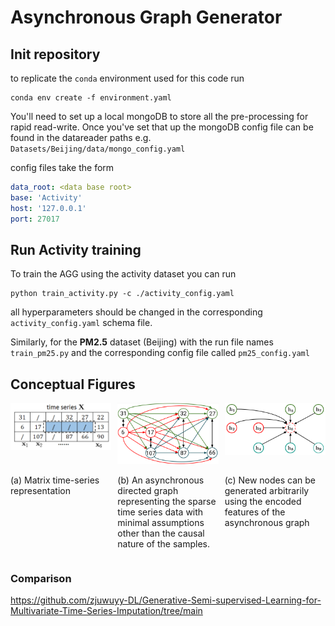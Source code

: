 # Asynchronous Graph Generator
## Init repository
to replicate the `conda` environment used for this code run
~~~console
conda env create -f environment.yaml
~~~
You'll need to set up a local mongoDB to store all the pre-processing for rapid read-write. Once you've set that up the
mongoDB config file can be found in the datareader paths e.g. `Datasets/Beijing/data/mongo_config.yaml`

config files take the form
~~~yaml
data_root: <data base root>
base: 'Activity'
host: '127.0.0.1'
port: 27017
~~~
## Run Activity training
To train the AGG using the activity dataset you can run
~~~console
python train_activity.py -c ./activity_config.yaml
~~~
all hyperparameters should be changed in the corresponding `activity_config.yaml`
schema file.

Similarly, for the __PM2.5__ dataset (Beijing) with the run file names `train_pm25.py` and the corresponding config file
called `pm25_config.yaml`

## Conceptual Figures
<div style="display: flex; flex-direction: column">
    <div style="display: flex">
        <div style="padding-right: 10px">
            <img src="AGG_diagrams/time_series_matrix.png" width="200" title="Time Series Matrix" alt="Matrix time-series representation">
        </div>
        <div style="padding-right: 10px">
            <img src="AGG_diagrams/time_series_graph.png" width="200" title="AGG step 5" alt="A diagram of an Asynchronous Graph">
        </div>
        <div>
            <img src="AGG_diagrams/time_series_inputation.png" width="200" title="AGG step 5" alt="A diagram of an Asynchronous Graph">
        </div>
    </div>
    <div style="display: flex">
        <p style="width: 200px; padding-right: 10px">(a) Matrix time-series representation</p>
        <p style="width: 200px; padding-right: 10px">(b) An asynchronous directed graph representing the sparse time series data with minimal assumptions other than the causal nature of the samples.</p>
        <p style="width: 200px">(c) New nodes can be generated arbitrarily using the encoded features of the asynchronous graph</p>
    </div>
</div>

### Comparison
https://github.com/zjuwuyy-DL/Generative-Semi-supervised-Learning-for-Multivariate-Time-Series-Imputation/tree/main
